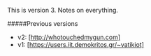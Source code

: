This is version 3. Notes on everything. 

#####Previous versions
- v2: [http://whotouchedmygun.com]
- v1: [https://users.iit.demokritos.gr/~vatikiot]


